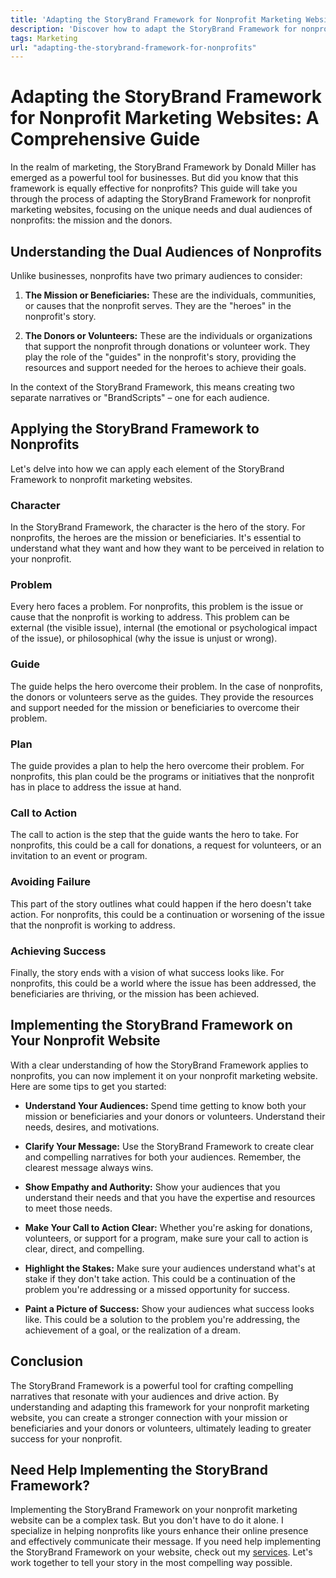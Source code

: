 ```yaml
---
title: 'Adapting the StoryBrand Framework for Nonprofit Marketing Websites: A Comprehensive Guide'
description: 'Discover how to adapt the StoryBrand Framework for nonprofit marketing websites. This guide provides a detailed walkthrough of the framework, focusing on the unique needs and dual audiences of nonprofits: the mission and the donors.'
tags: Marketing
url: "adapting-the-storybrand-framework-for-nonprofits"
---
```


# Adapting the StoryBrand Framework for Nonprofit Marketing Websites: A Comprehensive Guide

In the realm of marketing, the StoryBrand Framework by Donald Miller has emerged as a powerful tool for businesses. But did you know that this framework is equally effective for nonprofits? This guide will take you through the process of adapting the StoryBrand Framework for nonprofit marketing websites, focusing on the unique needs and dual audiences of nonprofits: the mission and the donors.

## Understanding the Dual Audiences of Nonprofits

Unlike businesses, nonprofits have two primary audiences to consider:

1. **The Mission or Beneficiaries:** These are the individuals, communities, or causes that the nonprofit serves. They are the "heroes" in the nonprofit's story.

2. **The Donors or Volunteers:** These are the individuals or organizations that support the nonprofit through donations or volunteer work. They play the role of the "guides" in the nonprofit's story, providing the resources and support needed for the heroes to achieve their goals.

In the context of the StoryBrand Framework, this means creating two separate narratives or "BrandScripts" – one for each audience.

## Applying the StoryBrand Framework to Nonprofits

Let's delve into how we can apply each element of the StoryBrand Framework to nonprofit marketing websites.

### Character

In the StoryBrand Framework, the character is the hero of the story. For nonprofits, the heroes are the mission or beneficiaries. It's essential to understand what they want and how they want to be perceived in relation to your nonprofit.

### Problem

Every hero faces a problem. For nonprofits, this problem is the issue or cause that the nonprofit is working to address. This problem can be external (the visible issue), internal (the emotional or psychological impact of the issue), or philosophical (why the issue is unjust or wrong).

### Guide

The guide helps the hero overcome their problem. In the case of nonprofits, the donors or volunteers serve as the guides. They provide the resources and support needed for the mission or beneficiaries to overcome their problem.

### Plan

The guide provides a plan to help the hero overcome their problem. For nonprofits, this plan could be the programs or initiatives that the nonprofit has in place to address the issue at hand.

### Call to Action

The call to action is the step that the guide wants the hero to take. For nonprofits, this could be a call for donations, a request for volunteers, or an invitation to an event or program.

### Avoiding Failure

This part of the story outlines what could happen if the hero doesn't take action. For nonprofits, this could be a continuation or worsening of the issue that the nonprofit is working to address.

### Achieving Success

Finally, the story ends with a vision of what success looks like. For nonprofits, this could be a world where the issue has been addressed, the beneficiaries are thriving, or the mission has been achieved.

## Implementing the StoryBrand Framework on Your Nonprofit Website

With a clear understanding of how the StoryBrand Framework applies to nonprofits, you can now implement it on your nonprofit marketing website. Here are some tips to get you started:

- **Understand Your Audiences:** Spend time getting to know both your mission or beneficiaries and your donors or volunteers. Understand their needs, desires, and motivations.

- **Clarify Your Message:** Use the StoryBrand Framework to create clear and compelling narratives for both your audiences. Remember, the clearest message always wins.

- **Show Empathy and Authority:** Show your audiences that you understand their needs and that you have the expertise and resources to meet those needs.

- **Make Your Call to Action Clear:** Whether you're asking for donations, volunteers, or support for a program, make sure your call to action is clear, direct, and compelling.

- **Highlight the Stakes:** Make sure your audiences understand what's at stake if they don't take action. This could be a continuation of the problem you're addressing or a missed opportunity for success.

- **Paint a Picture of Success:** Show your audiences what success looks like. This could be a solution to the problem you're addressing, the achievement of a goal, or the realization of a dream.

## Conclusion

The StoryBrand Framework is a powerful tool for crafting compelling narratives that resonate with your audiences and drive action. By understanding and adapting this framework for your nonprofit marketing website, you can create a stronger connection with your mission or beneficiaries and your donors or volunteers, ultimately leading to greater success for your nonprofit.

## Need Help Implementing the StoryBrand Framework?

Implementing the StoryBrand Framework on your nonprofit marketing website can be a complex task. But you don't have to do it alone. I specialize in helping nonprofits like yours enhance their online presence and effectively communicate their message. If you need help implementing the StoryBrand Framework on your website, check out my [services](https://dustinheisey.com/services). Let's work together to tell your story in the most compelling way possible.
